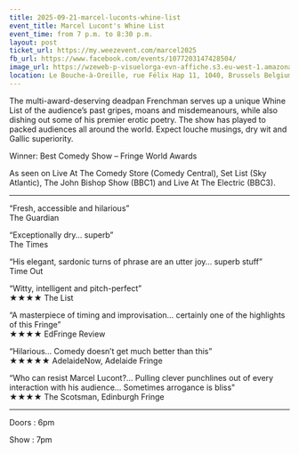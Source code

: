 ```yaml
---
title: 2025-09-21-marcel-luconts-whine-list
event_title: Marcel Lucont's Whine List
event_time: from 7 p.m. to 8:30 p.m.
layout: post
ticket_url: https://my.weezevent.com/marcel2025
fb_url: https://www.facebook.com/events/1077203147428504/
image_url: https://wzeweb-p-visuelorga-evn-affiche.s3.eu-west-1.amazonaws.com/affiche_1272051.jpg
location: Le Bouche-à-Oreille, rue Félix Hap 11, 1040, Brussels Belgium
---
```


The multi-award-deserving deadpan Frenchman serves up a unique Whine List of the audience’s past gripes, moans and misdemeanours, while also dishing out some of his premier erotic poetry. The show has played to packed audiences all around the world. Expect louche musings, dry wit and Gallic superiority.

Winner: Best Comedy Show – Fringe World Awards

As seen on Live At The Comedy Store (Comedy Central), Set List (Sky Atlantic), The John Bishop Show (BBC1) and Live At The Electric (BBC3).

<hr style="width:100%;" />

“Fresh, accessible and hilarious”  
The Guardian

“Exceptionally dry… superb”  
The Times

“His elegant, sardonic turns of phrase are an utter joy… superb stuff”  
Time Out

“Witty, intelligent and pitch-perfect”  
★★★★ The List

“A masterpiece of timing and improvisation… certainly one of the highlights of this Fringe”  
★★★★ EdFringe Review

“Hilarious… Comedy doesn’t get much better than this”  
★★★★★ AdelaideNow, Adelaide Fringe

“Who can resist Marcel Lucont?… Pulling clever punchlines out of every interaction with his audience… Sometimes arrogance is bliss"  
★★★★ The Scotsman, Edinburgh Fringe

<hr style="width:100%;" />
Doors : 6pm

Show : 7pm
